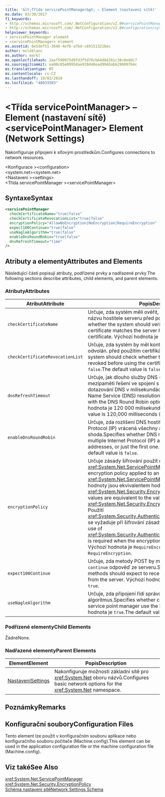 ```yaml
---
title: '&lt;Třída servicePointManager&gt; – Element (nastavení sítě)'
ms.date: 03/30/2017
f1_keywords:
- http://schemas.microsoft.com/.NetConfiguration/v2.0#servicePointManager
- http://schemas.microsoft.com/.NetConfiguration/v2.0#configuration/system.net/settings/servicePointManager
helpviewer_keywords:
- servicePointManager element
- <servicePointManager> element
ms.assetid: 6e5def51-3646-4ef6-a7bd-c69151321bec
author: mcleblanc
ms.author: markl
ms.openlocfilehash: 2aaf590975d9fd3f5d78cb64d8d2b1c38c0e8dc7
ms.sourcegitcommit: ea00c05e0995dae928d48ead99ddab6296097b4c
ms.translationtype: MT
ms.contentlocale: cs-CZ
ms.lasthandoff: 10/02/2018
ms.locfileid: "48033503"
---
```

# <a name="ltservicepointmanagergt-element-network-settings"></a><span data-ttu-id="3920a-102">&lt;Třída servicePointManager&gt; – Element (nastavení sítě)</span><span class="sxs-lookup"><span data-stu-id="3920a-102">&lt;servicePointManager&gt; Element (Network Settings)</span></span>
<span data-ttu-id="3920a-103">Nakonfiguruje připojení k síťovým prostředkům.</span><span class="sxs-lookup"><span data-stu-id="3920a-103">Configures connections to network resources.</span></span>  
  
 <span data-ttu-id="3920a-104">\<Konfigurace ></span><span class="sxs-lookup"><span data-stu-id="3920a-104">\<configuration></span></span>  
<span data-ttu-id="3920a-105">\<system.net></span><span class="sxs-lookup"><span data-stu-id="3920a-105">\<system.net></span></span>  
<span data-ttu-id="3920a-106">\<Nastavení ></span><span class="sxs-lookup"><span data-stu-id="3920a-106">\<settings></span></span>  
<span data-ttu-id="3920a-107">\<Třída servicePointManager ></span><span class="sxs-lookup"><span data-stu-id="3920a-107">\<servicePointManager></span></span>  
  
## <a name="syntax"></a><span data-ttu-id="3920a-108">Syntaxe</span><span class="sxs-lookup"><span data-stu-id="3920a-108">Syntax</span></span>  
  
```xml  
<servicePointManager  
  checkCertificateName="true|false"  
  checkCertificateRevocationList="true|false"  
  encryptionPolicy="AllowNoEncryption|NoEncryption|RequireEncryption"  
  expect100Continue="true|false"  
  useNagleAlgorithm="true|false"  
  enableDnsRoundRobin="true|false"  
  dnsRefreshTimeout="time"  
/>  
```  
  
## <a name="attributes-and-elements"></a><span data-ttu-id="3920a-109">Atributy a elementy</span><span class="sxs-lookup"><span data-stu-id="3920a-109">Attributes and Elements</span></span>  
 <span data-ttu-id="3920a-110">Následující části popisují atributy, podřízené prvky a nadřazené prvky.</span><span class="sxs-lookup"><span data-stu-id="3920a-110">The following sections describe attributes, child elements, and parent elements.</span></span>  
  
### <a name="attributes"></a><span data-ttu-id="3920a-111">Atributy</span><span class="sxs-lookup"><span data-stu-id="3920a-111">Attributes</span></span>  
  
|<span data-ttu-id="3920a-112">**Atribut**</span><span class="sxs-lookup"><span data-stu-id="3920a-112">**Attribute**</span></span>|<span data-ttu-id="3920a-113">**Popis**</span><span class="sxs-lookup"><span data-stu-id="3920a-113">**Description**</span></span>|  
|-------------------|---------------------|  
|`checkCertificateName`|<span data-ttu-id="3920a-114">Určuje, zda systém měli ověřit, název certifikátu odpovídá názvu hostitele serveru před použitím certifikátu.</span><span class="sxs-lookup"><span data-stu-id="3920a-114">Specifies whether the system should verify that the name on the certificate matches the server host name before using the certificate.</span></span> <span data-ttu-id="3920a-115">Výchozí hodnota je `true`.</span><span class="sxs-lookup"><span data-stu-id="3920a-115">The default value is `true`.</span></span>|  
|`checkCertificateRevocationList`|<span data-ttu-id="3920a-116">Určuje, zda systém by měl kontrolovat, jestli certifikát byl odvolán. před použitím certifikátu.</span><span class="sxs-lookup"><span data-stu-id="3920a-116">Specifies whether the system should check whether the certificate has been revoked before using the certificate.</span></span> <span data-ttu-id="3920a-117">Výchozí hodnota je `false`.</span><span class="sxs-lookup"><span data-stu-id="3920a-117">The default value is `false`.</span></span>|  
|`dnsRefreshTimeout`|<span data-ttu-id="3920a-118">Určuje, jak dlouho služby DNS (Domain Name) jsou uložené v mezipaměti řešení ve spojení s parametrem kruhové dotazování DNS v milisekundách.</span><span class="sxs-lookup"><span data-stu-id="3920a-118">Specifies how long Domain Name Service (DNS) resolutions are cached in conjunction with the DNS Round Robin option, in milliseconds.</span></span> <span data-ttu-id="3920a-119">Výchozí hodnota je 120 000 milisekund (dvě minuty).</span><span class="sxs-lookup"><span data-stu-id="3920a-119">The default value is 120,000 milliseconds (two minutes).</span></span>|  
|`enableDnsRoundRobin`|<span data-ttu-id="3920a-120">Určuje, zda rozlišení DNS hostitele názvy s více adres Internet Protocol (IP) vrácená všechny adresy, nebo jenom první shoda.</span><span class="sxs-lookup"><span data-stu-id="3920a-120">Specifies whether DNS resolutions of host names with multiple Internet Protocol (IP) addresses return all the addresses, or just the first one.</span></span> <span data-ttu-id="3920a-121">Výchozí hodnota je `false`.</span><span class="sxs-lookup"><span data-stu-id="3920a-121">The default value is `false`.</span></span>|  
|`encryptionPolicy`|<span data-ttu-id="3920a-122">Určuje zásady šifrování použít relaci protokolu SSL/TLS na <xref:System.Net.ServicePointManager> instance.</span><span class="sxs-lookup"><span data-stu-id="3920a-122">Specifies the encryption policy applied to an SSL/TLS session on a <xref:System.Net.ServicePointManager> instance.</span></span> <span data-ttu-id="3920a-123">Možné hodnoty jsou ekvivalentem hodnoty <xref:System.Net.Security.EncryptionPolicy> výčtu.</span><span class="sxs-lookup"><span data-stu-id="3920a-123">The possible values are equivalent to the values for the <xref:System.Net.Security.EncryptionPolicy> enumeration.</span></span> <span data-ttu-id="3920a-124">Použití <xref:System.Security.Authentication.CipherAlgorithmType.Null> se vyžaduje při šifrování zásady nastavíte `NoEncryption`.</span><span class="sxs-lookup"><span data-stu-id="3920a-124">The use of <xref:System.Security.Authentication.CipherAlgorithmType.Null> is required when the encryption policy is set to `NoEncryption`.</span></span> <span data-ttu-id="3920a-125">Výchozí hodnota je `RequireEncryption`.</span><span class="sxs-lookup"><span data-stu-id="3920a-125">The default value is `RequireEncryption`.</span></span>|  
|`expect100Continue`|<span data-ttu-id="3920a-126">Určuje, zda metody POST by měla by se měl zobrazit `100-continue` odpověď ze serveru.</span><span class="sxs-lookup"><span data-stu-id="3920a-126">Specifies whether POST methods should expect to receive a `100-continue` response from the server.</span></span> <span data-ttu-id="3920a-127">Výchozí hodnota je `true`.</span><span class="sxs-lookup"><span data-stu-id="3920a-127">The default value is `true`.</span></span>|  
|`useNagleAlgorithm`|<span data-ttu-id="3920a-128">Určuje, zda připojení řídí správce bodu služby používat Nagle algoritmus.</span><span class="sxs-lookup"><span data-stu-id="3920a-128">Specifies whether connections controlled by the service point manager use the Nagle algorithm.</span></span> <span data-ttu-id="3920a-129">Výchozí hodnota je `true`.</span><span class="sxs-lookup"><span data-stu-id="3920a-129">The default value is `true`.</span></span>|  
  
### <a name="child-elements"></a><span data-ttu-id="3920a-130">Podřízené elementy</span><span class="sxs-lookup"><span data-stu-id="3920a-130">Child Elements</span></span>  
 <span data-ttu-id="3920a-131">Žádné</span><span class="sxs-lookup"><span data-stu-id="3920a-131">None.</span></span>  
  
### <a name="parent-elements"></a><span data-ttu-id="3920a-132">Nadřazené elementy</span><span class="sxs-lookup"><span data-stu-id="3920a-132">Parent Elements</span></span>  
  
|<span data-ttu-id="3920a-133">**Element**</span><span class="sxs-lookup"><span data-stu-id="3920a-133">**Element**</span></span>|<span data-ttu-id="3920a-134">**Popis**</span><span class="sxs-lookup"><span data-stu-id="3920a-134">**Description**</span></span>|  
|-----------------|---------------------|  
|[<span data-ttu-id="3920a-135">Nastavení</span><span class="sxs-lookup"><span data-stu-id="3920a-135">Settings</span></span>](../../../../../docs/framework/configure-apps/file-schema/network/settings-element-network-settings.md)|<span data-ttu-id="3920a-136">Nakonfiguruje možnosti základní sítě pro <xref:System.Net> oboru názvů.</span><span class="sxs-lookup"><span data-stu-id="3920a-136">Configures basic network options for the <xref:System.Net> namespace.</span></span>|  
  
## <a name="remarks"></a><span data-ttu-id="3920a-137">Poznámky</span><span class="sxs-lookup"><span data-stu-id="3920a-137">Remarks</span></span>  
  
## <a name="configuration-files"></a><span data-ttu-id="3920a-138">Konfigurační soubory</span><span class="sxs-lookup"><span data-stu-id="3920a-138">Configuration Files</span></span>  
 <span data-ttu-id="3920a-139">Tento element lze použít v konfiguračním souboru aplikace nebo konfiguračního souboru počítače (Machine.config).</span><span class="sxs-lookup"><span data-stu-id="3920a-139">This element can be used in the application configuration file or the machine configuration file (Machine.config).</span></span>  
  
## <a name="see-also"></a><span data-ttu-id="3920a-140">Viz také</span><span class="sxs-lookup"><span data-stu-id="3920a-140">See Also</span></span>  
 <xref:System.Net.ServicePointManager>  
 <xref:System.Net.Security.EncryptionPolicy>  
 [<span data-ttu-id="3920a-141">Schéma nastavení sítě</span><span class="sxs-lookup"><span data-stu-id="3920a-141">Network Settings Schema</span></span>](../../../../../docs/framework/configure-apps/file-schema/network/index.md)
